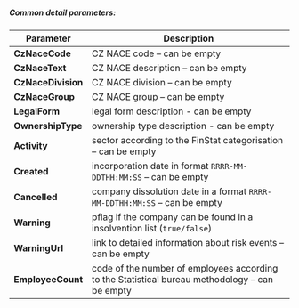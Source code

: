 ##### Common detail parameters:
| Parameter | Description |
| ----------- | ----------- |
| **CzNaceCode** | CZ NACE code – can be empty |
| **CzNaceText** | CZ NACE description – can be empty |
| **CzNaceDivision** | CZ NACE division – can be empty |
| **CzNaceGroup** | CZ NACE group – can be empty|
| **LegalForm** | legal form description - can be empty |
| **OwnershipType** | ownership type description - can be empty |
| **Activity** | sector according to the FinStat categorisation – can be empty |
| **Created** | incorporation date in format `RRRR-MM-DDTHH:MM:SS` – can be empty |
| **Cancelled** | company dissolution date in a format `RRRR-MM-DDTHH:MM:SS` – can be empty | 
| **Warning** | pflag if the company can be found in a insolvention list  (`true/false`)|
| **WarningUrl** |link to detailed information about risk events – can be empty |
| **EmployeeCount** | code of the number of employees according to the Statistical bureau methodology – can be empty |
